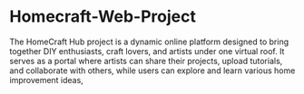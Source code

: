 # Homecraft-Web-Project
The HomeCraft Hub project is a dynamic online platform designed to bring together DIY enthusiasts, craft lovers, and artists under one virtual roof. It serves as a portal where artists can share their projects, upload tutorials, and collaborate with others, while users can explore and learn various home improvement ideas,
